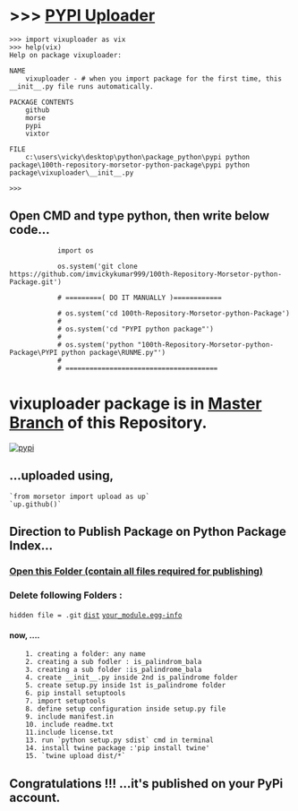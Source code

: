 # >>> [PYPI Uploader](https://github.com/imvickykumar999/100th-Repository-Morsetor-python-Package/tree/main/PYPI%20python%20package)

    >>> import vixuploader as vix
    >>> help(vix)
    Help on package vixuploader:

    NAME
        vixuploader - # when you import package for the first time, this __init__.py file runs automatically.

    PACKAGE CONTENTS
        github
        morse
        pypi
        vixtor

    FILE
        c:\users\vicky\desktop\python\package_python\pypi python package\100th-repository-morsetor-python-package\pypi python package\vixuploader\__init__.py

    >>>

## Open CMD and type python, then write below code...

                import os

                os.system('git clone https://github.com/imvickykumar999/100th-Repository-Morsetor-python-Package.git')

                # =========( DO IT MANUALLY )============
                
                # os.system('cd 100th-Repository-Morsetor-python-Package')
                #
                # os.system('cd "PYPI python package"')
                #
                # os.system('python "100th-Repository-Morsetor-python-Package\PYPI python package\RUNME.py"')
                #
                # ======================================



# vixuploader package is in [Master Branch](https://github.com/imvickykumar999/100th-Repository-Morsetor-python-Package/tree/master) of this Repository.

[![pypi](https://github.com/imvickykumar999/100th-Repository-Morsetor-python-Package/blob/main/screenshot.png?raw=true)](https://pypi.org/project/vixuploader/)


## ...uploaded using, 

    `from morsetor import upload as up`
    `up.github()`

## Direction to Publish Package on Python Package Index...

### [Open this Folder (contain all files required for publishing)](https://github.com/imvickykumar999/100th-Repository-Morsetor-python-Package/tree/master)
### Delete following Folders : 

`hidden file = .git`
[`dist`](https://github.com/imvickykumar999/100th-Repository-Morsetor-python-Package/tree/master/dist)
[`your_module.egg-info`](https://github.com/imvickykumar999/100th-Repository-Morsetor-python-Package/tree/master/morsetor.egg-info)

#### now, ....

        1. creating a folder: any name
        2. creating a sub fodler : is_palindrom_bala
        3. creating a sub folder :is_palindrome_bala
        4. create __init__.py inside 2nd is_palindrome folder
        5. create setup.py inside 1st is_palindrome folder
        6. pip install setuptools
        7. import setuptools
        8. define setup configuration inside setup.py file
        9. include manifest.in
        10. include readme.txt
        11.include license.txt
        13. run `python setup.py sdist` cmd in terminal
        14. install twine package :'pip install twine'
        15. `twine upload dist/*`

## Congratulations !!! ...it's published on your PyPi account.
